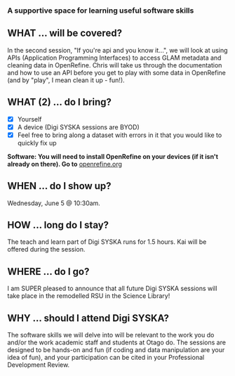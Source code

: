 ### A supportive space for learning useful software skills

## WHAT ... will be covered?
In the second session, "If you're api and you know it...", we will look at using APIs (Application Programming Interfaces) to access GLAM metadata and cleaning data in OpenRefine. Chris will take us through the documentation and how to use an API before you get to play with some data in OpenRefine (and by "play", I mean clean it up - fun!).   

## WHAT (2) ... do I bring?
- [x]  Yourself
- [x]  A device (Digi SYSKA sessions are BYOD)
- [x]  Feel free to bring along a dataset with errors in it that you would like to quickly fix up

**Software: You will need to install OpenRefine on your devices (if it isn't already on there). Go to** [openrefine.org](http://openrefine.org/download.html)

## WHEN ... do I show up?
Wednesday, June 5 @ 10:30am. 

## HOW ... long do I stay?
The teach and learn part of Digi SYSKA runs for 1.5 hours. Kai will be offered during the session.

## WHERE ... do I go?
I am SUPER pleased to announce that all future Digi SYSKA sessions will take place in the remodelled RSU in the Science Library!

## WHY ... should I attend Digi SYSKA?
The software skills we will delve into will be relevant to the work you do and/or the work academic staff and students at Otago do. The sessions are designed to be hands-on and fun (if coding and data manipulation are your idea of fun), and your participation can be cited in your Professional Development Review. 

